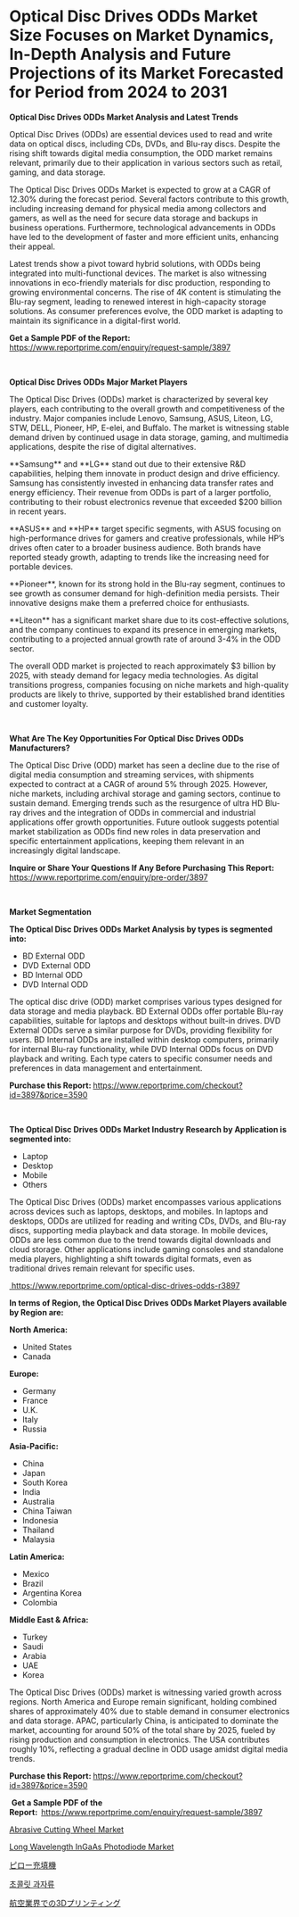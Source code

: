 <p><h1>Optical Disc Drives ODDs Market Size Focuses on Market Dynamics, In-Depth Analysis and Future Projections of its Market Forecasted for Period from 2024 to 2031</h1></p><p><strong>Optical Disc Drives ODDs Market Analysis and Latest Trends</strong></p>
<p><p>Optical Disc Drives (ODDs) are essential devices used to read and write data on optical discs, including CDs, DVDs, and Blu-ray discs. Despite the rising shift towards digital media consumption, the ODD market remains relevant, primarily due to their application in various sectors such as retail, gaming, and data storage.</p><p>The Optical Disc Drives ODDs Market is expected to grow at a CAGR of 12.30% during the forecast period. Several factors contribute to this growth, including increasing demand for physical media among collectors and gamers, as well as the need for secure data storage and backups in business operations. Furthermore, technological advancements in ODDs have led to the development of faster and more efficient units, enhancing their appeal.</p><p>Latest trends show a pivot toward hybrid solutions, with ODDs being integrated into multi-functional devices. The market is also witnessing innovations in eco-friendly materials for disc production, responding to growing environmental concerns. The rise of 4K content is stimulating the Blu-ray segment, leading to renewed interest in high-capacity storage solutions. As consumer preferences evolve, the ODD market is adapting to maintain its significance in a digital-first world.</p></p>
<p><strong>Get a Sample PDF of the Report:&nbsp;</strong> <a href="https://www.reportprime.com/enquiry/request-sample/3897">https://www.reportprime.com/enquiry/request-sample/3897</a></p>
<p>&nbsp;</p>
<p><strong>Optical Disc Drives ODDs Major Market Players</strong></p>
<p><p>The Optical Disc Drives (ODDs) market is characterized by several key players, each contributing to the overall growth and competitiveness of the industry. Major companies include Lenovo, Samsung, ASUS, Liteon, LG, STW, DELL, Pioneer, HP, E-elei, and Buffalo. The market is witnessing stable demand driven by continued usage in data storage, gaming, and multimedia applications, despite the rise of digital alternatives.</p><p>**Samsung** and **LG** stand out due to their extensive R&D capabilities, helping them innovate in product design and drive efficiency. Samsung has consistently invested in enhancing data transfer rates and energy efficiency. Their revenue from ODDs is part of a larger portfolio, contributing to their robust electronics revenue that exceeded $200 billion in recent years.</p><p>**ASUS** and **HP** target specific segments, with ASUS focusing on high-performance drives for gamers and creative professionals, while HP’s drives often cater to a broader business audience. Both brands have reported steady growth, adapting to trends like the increasing need for portable devices.</p><p>**Pioneer**, known for its strong hold in the Blu-ray segment, continues to see growth as consumer demand for high-definition media persists. Their innovative designs make them a preferred choice for enthusiasts.</p><p>**Liteon** has a significant market share due to its cost-effective solutions, and the company continues to expand its presence in emerging markets, contributing to a projected annual growth rate of around 3-4% in the ODD sector.</p><p>The overall ODD market is projected to reach approximately $3 billion by 2025, with steady demand for legacy media technologies. As digital transitions progress, companies focusing on niche markets and high-quality products are likely to thrive, supported by their established brand identities and customer loyalty.</p></p>
<p>&nbsp;</p>
<p><strong>What Are The Key Opportunities For Optical Disc Drives ODDs Manufacturers?</strong></p>
<p><p>The Optical Disc Drive (ODD) market has seen a decline due to the rise of digital media consumption and streaming services, with shipments expected to contract at a CAGR of around 5% through 2025. However, niche markets, including archival storage and gaming sectors, continue to sustain demand. Emerging trends such as the resurgence of ultra HD Blu-ray drives and the integration of ODDs in commercial and industrial applications offer growth opportunities. Future outlook suggests potential market stabilization as ODDs find new roles in data preservation and specific entertainment applications, keeping them relevant in an increasingly digital landscape.</p></p>
<p><strong>Inquire or Share Your Questions If Any Before Purchasing This Report:</strong> <a href="https://www.reportprime.com/enquiry/pre-order/3897">https://www.reportprime.com/enquiry/pre-order/3897</a></p>
<p>&nbsp;</p>
<p><strong>Market Segmentation</strong></p>
<p><strong>The Optical Disc Drives ODDs Market Analysis by types is segmented into:</strong></p>
<p><ul><li>BD External ODD</li><li>DVD External ODD</li><li>BD Internal ODD</li><li>DVD Internal ODD</li></ul></p>
<p><p>The optical disc drive (ODD) market comprises various types designed for data storage and media playback. BD External ODDs offer portable Blu-ray capabilities, suitable for laptops and desktops without built-in drives. DVD External ODDs serve a similar purpose for DVDs, providing flexibility for users. BD Internal ODDs are installed within desktop computers, primarily for internal Blu-ray functionality, while DVD Internal ODDs focus on DVD playback and writing. Each type caters to specific consumer needs and preferences in data management and entertainment.</p></p>
<p><strong>Purchase this Report:&nbsp;</strong><a href="https://www.reportprime.com/checkout?id=3897&price=3590">https://www.reportprime.com/checkout?id=3897&price=3590</a></p>
<p>&nbsp;</p>
<p><strong>The Optical Disc Drives ODDs Market Industry Research by Application is segmented into:</strong></p>
<p><ul><li>Laptop</li><li>Desktop</li><li>Mobile</li><li>Others</li></ul></p>
<p><p>The Optical Disc Drives (ODDs) market encompasses various applications across devices such as laptops, desktops, and mobiles. In laptops and desktops, ODDs are utilized for reading and writing CDs, DVDs, and Blu-ray discs, supporting media playback and data storage. In mobile devices, ODDs are less common due to the trend towards digital downloads and cloud storage. Other applications include gaming consoles and standalone media players, highlighting a shift towards digital formats, even as traditional drives remain relevant for specific uses.</p></p>
<p><a href="https://www.reportprime.com/optical-disc-drives-odds-r3897">&nbsp;https://www.reportprime.com/optical-disc-drives-odds-r3897</a></p>
<p><strong>In terms of Region, the Optical Disc Drives ODDs Market Players available by Region are:</strong></p>
<p>
    <p> <strong> North America: </strong>
        <ul>
            <li>United States</li>
            <li>Canada</li>
        </ul>
        </p> 
    <p> <strong> Europe: </strong>
        <ul>
            <li>Germany</li>
            <li>France</li>
            <li>U.K.</li>
            <li>Italy</li>
            <li>Russia</li>
        </ul>
        </p> 
    <p> <strong> Asia-Pacific: </strong>
        <ul>
            <li>China</li>
            <li>Japan</li>
            <li>South Korea</li>
            <li>India</li>
            <li>Australia</li>
            <li>China Taiwan</li>
            <li>Indonesia</li>
            <li>Thailand</li>
            <li>Malaysia</li>
        </ul>
        </p> 
    <p> <strong> Latin America: </strong>
        <ul>
            <li>Mexico</li>
            <li>Brazil</li>
            <li>Argentina Korea</li>
            <li>Colombia</li>
        </ul>
        </p> 
    <p> <strong> Middle East & Africa: </strong>
        <ul>
            <li>Turkey</li>
            <li>Saudi</li>
            <li>Arabia</li>
            <li>UAE</li>
            <li>Korea</li>
        </ul>
    </p>
    </p>
<p><p>The Optical Disc Drives (ODDs) market is witnessing varied growth across regions. North America and Europe remain significant, holding combined shares of approximately 40% due to stable demand in consumer electronics and data storage. APAC, particularly China, is anticipated to dominate the market, accounting for around 50% of the total share by 2025, fueled by rising production and consumption in electronics. The USA contributes roughly 10%, reflecting a gradual decline in ODD usage amidst digital media trends.</p></p>
<p><strong>Purchase this Report: </strong><a href="https://www.reportprime.com/checkout?id=3897&price=3590">https://www.reportprime.com/checkout?id=3897&price=3590</a></p>
<p>&nbsp;<strong>Get a Sample PDF of the Report:&nbsp;&nbsp;</strong><a href="https://www.reportprime.com/enquiry/request-sample/3897">https://www.reportprime.com/enquiry/request-sample/3897</a></p>
<p><strong></strong></p>
<p><p><a href="https://medium.com/@aaronschoen2023/global-abrasive-cutting-wheel-market-size-is-expected-to-experience-a-cagr-of-7-6-7554b931c26a">Abrasive Cutting Wheel Market</a></p><p><a href="https://github.com/guneycigdem35/Market-Research-Report-List-4/blob/main/long-wavelength-ingaas-photodiode-market.md">Long Wavelength InGaAs Photodiode Market</a></p><p><a href="https://medium.com/@mariek11927/%E3%82%AF%E3%83%83%E3%82%B7%E3%83%A7%E3%83%B3%E5%85%85%E5%A1%AB%E6%A9%9F%E5%B8%82%E5%A0%B4%E8%AA%BF%E6%9F%BB%E3%83%AC%E3%83%9D%E3%83%BC%E3%83%88-2031%E5%B9%B4%E3%81%BE%E3%81%A7%E3%81%AE%E5%B8%82%E5%A0%B4%E8%A6%8F%E6%A8%A1%E3%81%A8%E5%8F%8E%E7%9B%8A%E5%88%86%E6%9E%90%E3%82%92%E6%8E%A2%E7%B4%A2%E3%81%97-%E5%B9%B4%E5%B9%B3%E5%9D%87%E6%88%90%E9%95%B7%E7%8E%87-cagr-8-8-%E3%81%A7%E6%88%90%E9%95%B7%E4%B8%AD%E3%81%AE%E3%82%AF%E3%83%83%E3%82%B7%E3%83%A7%E3%83%B3%E5%85%85%E5%A1%AB%E6%A9%9F%E5%B8%82%E5%A0%B4-16af659d3147">ピロー充填機</a></p><p><a href="https://medium.com/@staceyhilll73/%EC%A0%84%EB%9E%B5%EC%A0%81-%EB%A1%9C%EB%93%9C%EB%A7%B5-%EA%B8%80%EB%A1%9C%EB%B2%8C-%EC%B4%88%EC%BD%9C%EB%A6%BF-%EA%B3%BC%EC%9E%90-%EC%8B%9C%EC%9E%A5-%ED%86%B5%EC%B0%B0%EB%A0%A5-%EB%B0%8F-%EA%B8%B0%ED%9A%8C-2024-2031-c26936cbaf8b">초콜릿 과자류</a></p><p><a href="https://medium.com/@mariek11927/%E8%88%AA%E7%A9%BA%E7%94%A3%E6%A5%AD%E3%81%AB%E3%81%8A%E3%81%91%E3%82%8B3d%E3%83%97%E3%83%AA%E3%83%B3%E3%83%88%E5%B8%82%E5%A0%B4%E8%AA%BF%E6%9F%BB%E3%83%AC%E3%83%9D%E3%83%BC%E3%83%88-2024%E5%B9%B4%E3%81%8B%E3%82%892031%E5%B9%B4%E3%81%BE%E3%81%A7%E3%81%AE14-%E3%81%AE%E5%AE%89%E5%AE%9A%E3%81%97%E3%81%9Fcagr%E3%82%92%E6%8C%81%E3%81%A4%E5%B8%82%E5%A0%B4%E4%BA%88%E6%B8%AC%E3%81%A8%E6%88%90%E9%95%B7%E8%A6%8B%E9%80%9A%E3%81%97-2bf73940da99">航空業界での3Dプリンティング</a></p></p>